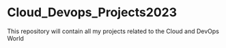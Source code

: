 # Cloud_Devops_Projects2023
This repository will contain all my projects related to the Cloud and DevOps World
